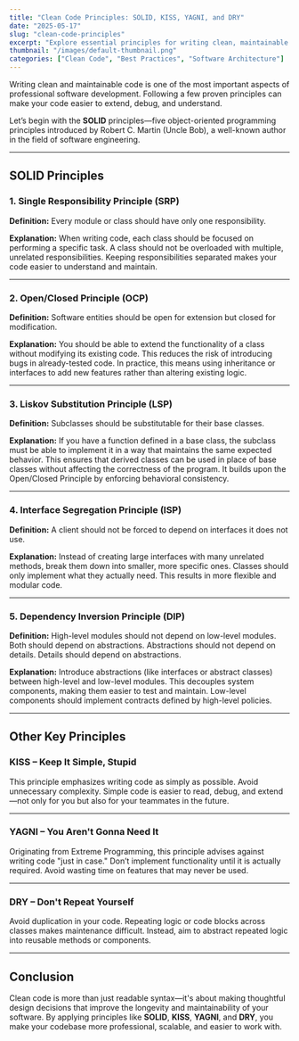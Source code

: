 ```yaml
---
title: "Clean Code Principles: SOLID, KISS, YAGNI, and DRY"
date: "2025-05-17"
slug: "clean-code-principles"
excerpt: "Explore essential principles for writing clean, maintainable code—SOLID, KISS, YAGNI, and DRY—and learn how they improve code quality and clarity."
thumbnail: "/images/default-thumbnail.png"
categories: ["Clean Code", "Best Practices", "Software Architecture"]
---
```


Writing clean and maintainable code is one of the most important aspects of professional software development. Following a few proven principles can make your code easier to extend, debug, and understand.

Let’s begin with the **SOLID** principles—five object-oriented programming principles introduced by Robert C. Martin (Uncle Bob), a well-known author in the field of software engineering.

---

## SOLID Principles

### 1. Single Responsibility Principle (SRP)

**Definition:** Every module or class should have only one responsibility.

**Explanation:** When writing code, each class should be focused on performing a specific task. A class should not be overloaded with multiple, unrelated responsibilities. Keeping responsibilities separated makes your code easier to understand and maintain.

---

### 2. Open/Closed Principle (OCP)

**Definition:** Software entities should be open for extension but closed for modification.

**Explanation:** You should be able to extend the functionality of a class without modifying its existing code. This reduces the risk of introducing bugs in already-tested code. In practice, this means using inheritance or interfaces to add new features rather than altering existing logic.

---

### 3. Liskov Substitution Principle (LSP)

**Definition:** Subclasses should be substitutable for their base classes.

**Explanation:** If you have a function defined in a base class, the subclass must be able to implement it in a way that maintains the same expected behavior. This ensures that derived classes can be used in place of base classes without affecting the correctness of the program. It builds upon the Open/Closed Principle by enforcing behavioral consistency.

---

### 4. Interface Segregation Principle (ISP)

**Definition:** A client should not be forced to depend on interfaces it does not use.

**Explanation:** Instead of creating large interfaces with many unrelated methods, break them down into smaller, more specific ones. Classes should only implement what they actually need. This results in more flexible and modular code.

---

### 5. Dependency Inversion Principle (DIP)

**Definition:** High-level modules should not depend on low-level modules. Both should depend on abstractions. Abstractions should not depend on details. Details should depend on abstractions.

**Explanation:** Introduce abstractions (like interfaces or abstract classes) between high-level and low-level modules. This decouples system components, making them easier to test and maintain. Low-level components should implement contracts defined by high-level policies.

---

## Other Key Principles

### KISS – Keep It Simple, Stupid

This principle emphasizes writing code as simply as possible. Avoid unnecessary complexity. Simple code is easier to read, debug, and extend—not only for you but also for your teammates in the future.

---

### YAGNI – You Aren't Gonna Need It

Originating from Extreme Programming, this principle advises against writing code "just in case." Don’t implement functionality until it is actually required. Avoid wasting time on features that may never be used.

---

### DRY – Don't Repeat Yourself

Avoid duplication in your code. Repeating logic or code blocks across classes makes maintenance difficult. Instead, aim to abstract repeated logic into reusable methods or components.

---

## Conclusion

Clean code is more than just readable syntax—it's about making thoughtful design decisions that improve the longevity and maintainability of your software. By applying principles like **SOLID**, **KISS**, **YAGNI**, and **DRY**, you make your codebase more professional, scalable, and easier to work with.
